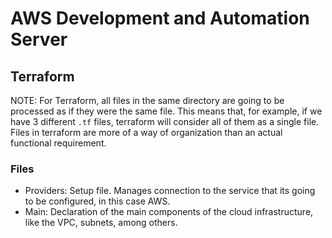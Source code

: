 # AWS Development and Automation Server

## Terraform

NOTE: For Terraform, all files in the same directory are going to be processed as if they were the same file. This means that, for example, if we have 3 different `.tf` files, terraform will consider all of them as a single file. Files in terraform are more of a way of organization than an actual functional requirement.

### Files

- Providers: Setup file. Manages connection to the service that its going to be configured, in this case AWS.
- Main: Declaration of the main components of the cloud infrastructure, like the VPC, subnets, among others.
